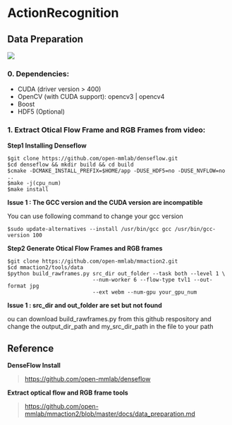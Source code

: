 # ActionRecognition

## Data Preparation
![](https://i.imgur.com/OgxuM9w.png)

### 0. Dependencies:
* CUDA (driver version > 400)
* OpenCV (with CUDA support): opencv3 | opencv4
* Boost
* HDF5 (Optional)

### 1. Extract Otical Flow Frame and RGB Frames from video:
**Step1 Installing Denseflow**

    
    $git clone https://github.com/open-mmlab/denseflow.git
    $cd denseflow && mkdir build && cd build
    $cmake -DCMAKE_INSTALL_PREFIX=$HOME/app -DUSE_HDF5=no -DUSE_NVFLOW=no ..
    $make -j(cpu_num)
    $make install

**Issue 1 : The GCC version and the CUDA version are incompatible**

You can use following command to change your gcc version
    
    $sudo update-alternatives --install /usr/bin/gcc gcc /usr/bin/gcc-version 100
    
**Step2 Generate Otical Flow Frames and RGB frames**

    $git clone https://github.com/open-mmlab/mmaction2.git
    $cd mmaction2/tools/data
    $python build_rawframes.py src_dir out_folder --task both --level 1 \ 
                               --num-worker 6 --flow-type tvl1 --out-format jpg 
                               --ext webm --num-gpu your_gpu_num
**Issue 1 : src_dir and out_folder are set but not found**

ou can download build_rawframes.py from this github respository and change the output_dir_path and my_src_dir_path in the file to your path

## Reference
**DenseFlow Install**
> https://github.com/open-mmlab/denseflow

**Extract optical flow and RGB frame tools**
> https://github.com/open-mmlab/mmaction2/blob/master/docs/data_preparation.md
> 
